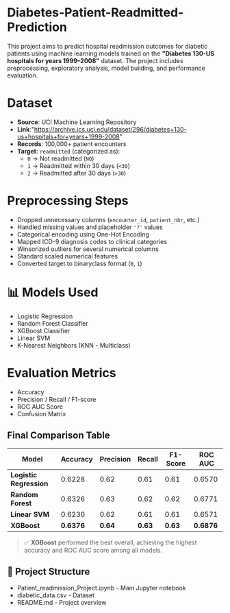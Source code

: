 # Diabetes-Patient-Readmitted-Prediction
This project aims to predict hospital readmission outcomes for diabetic patients using machine learning models trained on the **"Diabetes 130-US hospitals for years 1999–2008"** dataset. The project includes preprocessing, exploratory analysis, model building, and performance evaluation.
# Dataset
- **Source**: UCI Machine Learning Repository
- **Link**:"https://archive.ics.uci.edu/dataset/296/diabetes+130-us+hospitals+for+years+1999-2008"
- **Records**: 100,000+ patient encounters  
- **Target**: `readmitted` (categorized as):
  - `0` → Not readmitted (`NO`)
  - `1` → Readmitted within 30 days (`<30`)
  - `2` → Readmitted after 30 days (`>30`)
 # Preprocessing Steps
 - Dropped unnecessary columns (`encounter_id`, `patient_nbr`, etc.)
- Handled missing values and placeholder `'?'` values
- Categorical encoding using One-Hot Encoding
- Mapped ICD-9 diagnosis codes to clinical categories
- Winsorized outliers for several numerical columns
- Standard scaled numerical features
- Converted target to binaryclass format (`0`, `1`)
# 📊 Models Used
- Logistic Regression
- Random Forest Classifier
- XGBoost Classifier
- Linear SVM
- K-Nearest Neighbors (KNN - Multiclass)
# Evaluation Metrics
- Accuracy
- Precision / Recall / F1-score
- ROC AUC Score
- Confusion Matrix
## Final Comparison Table
| Model              | Accuracy | Precision | Recall | F1-Score | ROC AUC |
|--------------------|----------|-----------|--------|----------|---------|
| **Logistic Regression** | 0.6228   | 0.62      | 0.61   | 0.61     | 0.6570  |
| **Random Forest**       | 0.6326   | 0.63      | 0.62   | 0.62     | 0.6771  |
| **Linear SVM**          | 0.6230   | 0.62      | 0.61   | 0.61     | 0.6571  |
| **XGBoost**             | **0.6376**   | **0.64**      | **0.63**   | **0.63**     | **0.6876**  |

> ✅ **XGBoost** performed the best overall, achieving the highest accuracy and ROC AUC score among all models.

## 📁 Project Structure
- Patient_readmission_Project.ipynb - Main Jupyter notebook
- diabetic_data.csv - Dataset
- README.md - Project overview
